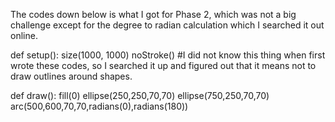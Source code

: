 The codes down below is what I got for Phase 2, which was not a big challenge except for the degree to radian calculation which I searched it out online.

def setup():
    size(1000, 1000)
    noStroke() #I did not know this thing when first wrote these codes, so I searched it up and figured out that it means not to draw outlines around shapes.

def draw():
    fill(0)
    ellipse(250,250,70,70)
    ellipse(750,250,70,70)
    arc(500,600,70,70,radians(0),radians(180))
